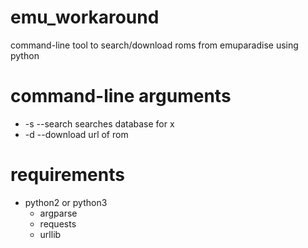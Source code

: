 # emu_workaround
command-line tool to search/download roms from emuparadise using python

# command-line arguments
- -s --search searches database for x
- -d --download url of rom

# requirements
- python2 or python3
  - argparse
  - requests
  - urllib
